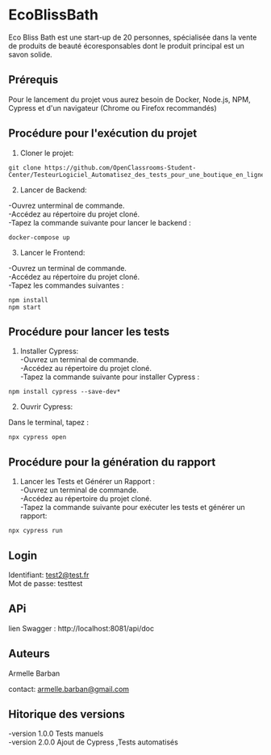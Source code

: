 # **EcoBlissBath**

Eco Bliss Bath est une start-up de 20 personnes, spécialisée dans la vente de produits de beauté écoresponsables dont le produit principal est un savon solide.

## **Prérequis**

Pour le lancement du projet vous aurez besoin de Docker, Node.js, NPM, Cypress et d'un navigateur (Chrome ou Firefox recommandés)

## **Procédure pour l'exécution du projet**

1. Cloner le projet:

```
git clone https://github.com/OpenClassrooms-Student-Center/TesteurLogiciel_Automatisez_des_tests_pour_une_boutique_en_ligne.git
```

2. Lancer de Backend:

-Ouvrez unterminal de commande.  
-Accédez au répertoire du projet cloné.  
-Tapez la commande suivante pour lancer le backend :

```
docker-compose up
```

3. Lancer le Frontend:

-Ouvrez un terminal de commande.  
-Accédez au répertoire du projet cloné.  
-Tapez les commandes suivantes :

```
npm install
npm start
```

## **Procédure pour lancer les tests**

1. Installer Cypress:  
   -Ouvrez un terminal de commande.  
   -Accédez au répertoire du projet cloné.  
   -Tapez la commande suivante pour installer Cypress :

```
npm install cypress --save-dev*
```

2. Ouvrir Cypress:

Dans le terminal, tapez :

```
npx cypress open
```

## **Procédure pour la génération du rapport**

1. Lancer les Tests et Générer un Rapport :  
   -Ouvrez un terminal de commande.  
   -Accédez au répertoire du projet cloné.  
   -Tapez la commande suivante pour exécuter les tests et générer un rapport:

```
npx cypress run
```

## **Login**

Identifiant: test2@test.fr  
Mot de passe: testtest

## **APi**

lien Swagger : http://localhost:8081/api/doc

## **Auteurs**

Armelle Barban

contact: armelle.barban@gmail.com

## **Hitorique des versions**

-version 1.0.0 Tests manuels  
-version 2.0.0 Ajout de Cypress ,Tests automatisés
